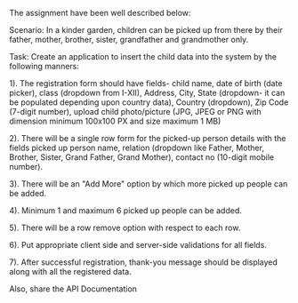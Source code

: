 The assignment have been well described below:

Scenario: In a kinder garden, children can be picked up from there by their father, mother, brother, sister, grandfather and grandmother only.


Task: Create an application to insert the child data into the system by the following manners:

1). The registration form should have fields- child name, date of birth (date picker), class (dropdown from I-XII), Address, City, State (dropdown- it can be populated depending upon country data), Country (dropdown), Zip Code (7-digit number), upload child photo/picture (JPG, JPEG or PNG with dimension minimum 100x100 PX and size maximum 1 MB)

2). There will be a single row form for the picked-up person details with the fields picked up person name, relation (dropdown like Father, Mother, Brother, Sister, Grand Father, Grand Mother), contact no (10-digit mobile number).

3). There will be an "Add More" option by which more picked up people can be added.

4). Minimum 1 and maximum 6 picked up people can be added.

5). There will be a row remove option with respect to each row.

6). Put appropriate client side and server-side validations for all fields.

7). After successful registration, thank-you message should be displayed along with all the registered data.

Also, share the API Documentation
